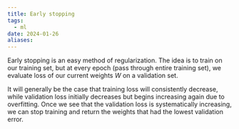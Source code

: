 ```yaml
---
title: Early stopping
tags:
  - ml
date: 2024-01-26
aliases:
---
```

Early stopping is an easy method of regularization. The idea is to train on our training set, but at every epoch (pass through entire training set), we evaluate loss of our current weights $W$ on a validation set.

It will generally be the case that training loss will consistently decrease, while validation loss initially decreases but begins increasing again due to overfitting. Once we see that the validation loss is systematically increasing, we can stop training and return the weights that had the lowest validation error.